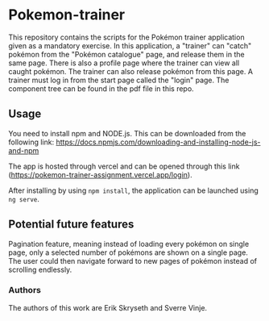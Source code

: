 # Pokemon-trainer
This repository contains the scripts for the Pokémon trainer application given as a mandatory exercise. In this application, a "trainer" can "catch" pokémon from the "Pokémon catalogue" page, and release them in the same page. There is also a profile page where the trainer can view all caught pokémon. The trainer can also release pokémon from this page. A trainer must log in from the start page called the "login" page. The component tree can be found in the pdf file in this repo.

## Usage
You need to install npm and NODE.js. This can be downloaded from the following link:
https://docs.npmjs.com/downloading-and-installing-node-js-and-npm

The app is hosted through vercel and can be opened through this link (https://pokemon-trainer-assignment.vercel.app/login).

After installing by using `npm install`, the application can be launched using `ng serve`. 

## Potential future features
Pagination feature, meaning instead of loading every pokémon on single page, only a selected number of pokémons are shown on a single page. The user could then navigate forward to new pages of pokémon instead of scrolling endlessly.

### Authors
The authors of this work are Erik Skryseth and Sverre Vinje.
